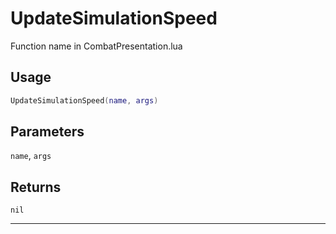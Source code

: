# UpdateSimulationSpeed
Function name in CombatPresentation.lua
## Usage
```lua
UpdateSimulationSpeed(name, args)
```
## Parameters
`name`, `args`
## Returns
`nil`

---